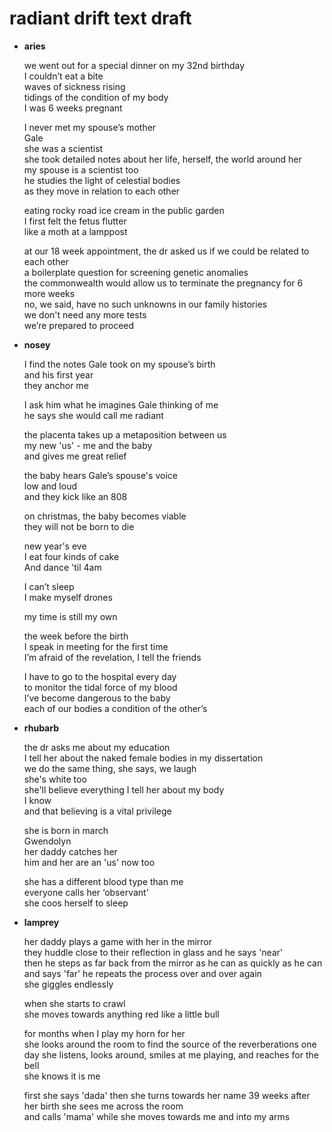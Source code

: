 # radiant drift text draft

- **aries**

  we went out for a special dinner on my 32nd birthday  
  I couldn’t eat a bite  
  waves of sickness rising  
  tidings of the condition of my body  
  I was 6 weeks pregnant  

  I never met my spouse’s mother  
  Gale  
  she was a scientist  
  she took detailed notes about her life, herself, the world around her  
  my spouse is a scientist too  
  he studies the light of celestial bodies  
  as they move in relation to each other  

  eating rocky road ice cream in the public garden  
  I first felt the fetus flutter  
  like a moth at a lamppost  

  at our 18 week appointment, the dr asked us if we could be related to each other  
  a boilerplate question for screening genetic anomalies  
  the commonwealth would allow us to terminate the pregnancy for 6 more weeks  
  no, we said, have no such unknowns in our family histories  
  we don't need any more tests  
  we’re prepared to proceed

- **nosey**

  I find the notes Gale took on my spouse’s birth  
  and his first year  
  they anchor me  

  I ask him what he imagines Gale thinking of me    
  he says she would call me radiant

  the placenta takes up a metaposition
  between us    
  my new 'us' - me and the baby  
  and gives me great relief  

  the baby hears Gale’s spouse's voice    
  low and loud    
  and they kick like an 808    

  on christmas, the baby becomes viable   
  they will not be born to die    

  new year's eve    
  I eat four kinds of cake  
  And dance 'til 4am  

  I can’t sleep  
  I make myself drones

  my time is still my own  

  the week before the birth    
  I speak in meeting for the first time  
  I’m afraid of the revelation, I tell the friends  

  I have to go to the hospital every day  
  to monitor the tidal force of my blood  
  I’ve become dangerous to the baby  
  each of our bodies a condition of the other’s  

- **rhubarb**

  the dr asks me about my education  
  I tell her about the naked female bodies in my dissertation  
  we do the same thing, she says, we laugh  
  she's white too  
  she'll believe everything I tell her about my body  
  I know  
  and that believing is a vital privilege  

  she is born in march  
  Gwendolyn  
  her daddy catches her  
  him and her are an 'us' now too

  she has a different blood type than me   
  everyone calls her ‘observant’  
  she coos herself to sleep  

- **lamprey**

  her daddy plays a game with her in the mirror  
  they huddle close to their reflection in glass and he says 'near'  
  then he steps as far back from the mirror as he can
  as quickly as he can  
  and says 'far'
  he repeats the process over and over again  
  she giggles endlessly   
  
  when she starts to crawl  
  she moves towards anything red like a little bull  
  
  for months when I play my horn for her    
  she looks around the room to find
  the source of the reverberations
  one day she listens, looks around, smiles at me playing, and reaches for the bell   
  she knows it is me
  
  first she says 'dada'
  then she turns towards her name
  39 weeks after her birth
  she sees me across the room  
  and calls 'mama'
  while she moves towards me
  and into my arms
